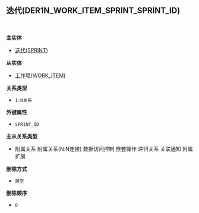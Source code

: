 ## 迭代(DER1N_WORK_ITEM_SPRINT_SPRINT_ID) <!-- {docsify-ignore-all} -->



<br>
<p class="panel-title"><b>主实体</b></p>

* [迭代(SPRINT)](module/ProjMgmt/Sprint)

<p class="panel-title"><b>从实体</b></p>

* [工作项(WORK_ITEM)](module/ProjMgmt/Work_item)

<p class="panel-title"><b>关系类型</b></p>

* `1:N关系`

<p class="panel-title"><b>外键属性</b></p>

* `SPRINT_ID`

<p class="panel-title"><b>主从关系类型</b></p>

* <i class="fa fa-square"/></i> 附属关系 <i class="fa fa-square"/></i> 附属关系(N:N连接) <i class="fa fa-square"/></i> 数据访问控制 <i class="fa fa-square"/></i> 嵌套操作 <i class="fa fa-square"/></i> 递归关系 <i class="fa fa-square"/></i> 关联通知 <i class="fa fa-square"/></i> 附属扩展

<p class="panel-title"><b>删除方式</b></p>

* `置空`

<p class="panel-title"><b>删除顺序</b></p>

* `0`
